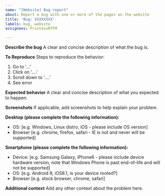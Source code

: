 ```yaml
---
name: "[Website] Bug report"
about: Report a bug with one or more of the pages on the website
title: 'Bug: XXXXXXXX'
labels: bug, website
assignees: PrincessRTFM

---
```


**Describe the bug**
A clear and concise description of what the bug is.

**To Reproduce**
Steps to reproduce the behavior:
1. Go to '...'
2. Click on '....'
3. Scroll down to '....'
4. See error

**Expected behavior**
A clear and concise description of what you expected to happen.

**Screenshots**
If applicable, add screenshots to help explain your problem.

**Desktop (please complete the following information):**
 - OS: [e.g. Windows, Linux distro, iOS - please include OS version]
 - Browser [e.g. chrome, firefox, safari - IE is not and never will be supported]

**Smartphone (please complete the following information):**
 - Device: [e.g. Samsung Galaxy, iPhone6 - please include device hardware version, note that Windows Phone is past end-of-life and will not be supported]
 - OS: [e.g. Android 9, iOS8.1, is your device rooted?]
 - Browser [e.g. stock browser, chrome, safari]

**Additional context**
Add any other context about the problem here.
